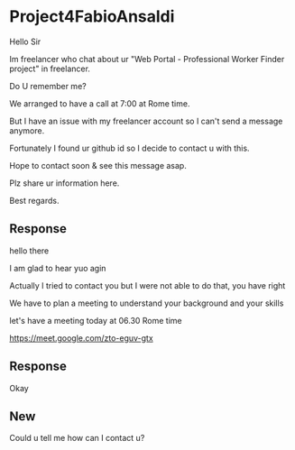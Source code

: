 # Project4FabioAnsaldi

Hello Sir

Im freelancer who chat about ur "Web Portal - Professional Worker Finder project" in freelancer.

Do U remember me?

We arranged to have a call at 7:00 at Rome time.

But I have an issue with my freelancer account so I can't send a message anymore.

Fortunately I found ur github id so I decide to contact u with this.

Hope to contact soon & see this message asap.

Plz share ur information here.

Best regards.


## Response

hello there

I am glad to hear yuo agin

Actually I tried to contact you but I were not able to do that, you have right 

We have to plan a meeting to understand your background and your skills 

let's have a meeting today at 06.30 Rome time

https://meet.google.com/zto-eguv-gtx


## Response

Okay

## New
Could u tell me how can I contact u?
